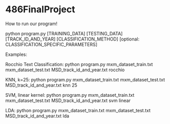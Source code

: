 # 486FinalProject
How to run our program!

python program.py [TRAINING_DATA] [TESTING_DATA] [TRACK_ID_AND_YEAR] [CLASSIFICATION_METHOD] [optional: CLASSIFICATION_SPECIFIC_PARAMETERS]

Examples:

Rocchio Text Classification:
python program.py mxm_dataset_train.txt mxm_dataset_test.txt MSD_track_id_and_year.txt rocchio

KNN, k=25:
python program.py mxm_dataset_train.txt mxm_dataset_test.txt MSD_track_id_and_year.txt knn 25

SVM, linear kernel:
python program.py mxm_dataset_train.txt mxm_dataset_test.txt MSD_track_id_and_year.txt svm linear

LDA:
python program.py mxm_dataset_train.txt mxm_dataset_test.txt MSD_track_id_and_year.txt lda
